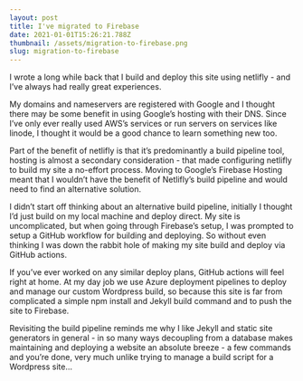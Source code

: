 ```yaml
---
layout: post
title: I've migrated to Firebase
date: 2021-01-01T15:26:21.788Z
thumbnail: /assets/migration-to-firebase.png
slug: migration-to-firebase
---
```

I wrote a long while back that I build and deploy this site using netlifly - and I’ve always had really great experiences. 

My domains and nameservers  are registered with Google and I thought there may be some benefit in using Google’s hosting with their DNS. Since I’ve only ever really used AWS’s services or run servers on services like linode, I thought it would be a good chance to learn something new too. 

Part of the benefit of netlifly is that it’s predominantly a build pipeline tool, hosting is almost a secondary consideration - that made configuring netlifly to build my site a no-effort process. Moving to Google’s Firebase Hosting meant that I wouldn’t have the benefit of Netlifly’s build pipeline and would need to find an alternative solution. 

I didn’t start off thinking about an alternative build pipeline, initially I thought I’d just build on my local machine and deploy direct. My site is uncomplicated, but when going through Firebase’s setup, I was prompted to setup a GitHub workflow for building and deploying. So without even thinking I was down the rabbit hole of making my site build and deploy via GitHub actions. 

If you’ve ever worked on any similar deploy plans, GitHub actions will feel right at home. At my day job we use Azure deployment pipelines to deploy and manage our custom Wordpress build, so because this site is far from complicated a simple npm install and Jekyll build command and to push the site to Firebase. 

Revisiting the build pipeline reminds me why I like Jekyll and static site generators in general - in so many ways decoupling from a database makes maintaining and deploying a website an absolute breeze - a few commands and you’re done, very much unlike trying to manage a build script for a Wordpress site...
